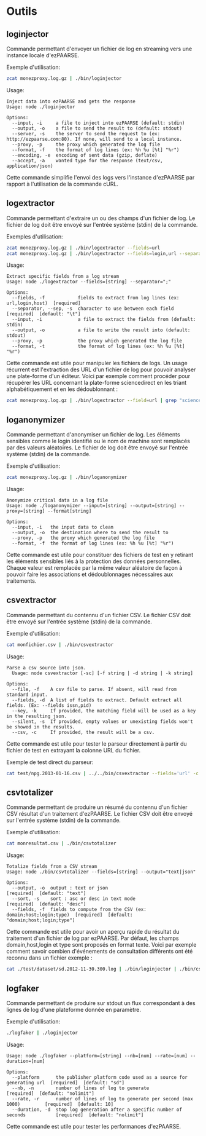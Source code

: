 # Outils #

## loginjector

Commande permettant d'envoyer un fichier de log en streaming vers une instance locale d'ezPAARSE.

Exemple d'utilisation:
```bash
zcat monezproxy.log.gz | ./bin/loginjector
```

Usage:
```
Inject data into ezPAARSE and gets the response
Usage: node ./loginjector

Options:
  --input, -i     a file to inject into ezPAARSE (default: stdin)
  --output, -o    a file to send the result to (default: stdout)
  --server, -s    the server to send the request to (ex: http://ezpaarse.com:80). If none, will send to a local instance.
  --proxy, -p     the proxy which generated the log file
  --format, -f    the format of log lines (ex: %h %u [%t] "%r")
  --encoding, -e  encoding of sent data (gzip, deflate)
  --accept, -a    wanted type for the response (text/csv, application/json)
```

Cette commande simplifie l'envoi des logs vers l'instance d'ezPAARSE par rapport à l'utilisation de la commande cURL.

## logextractor

Commande permettant d'extraire un ou des champs d'un fichier de log. Le fichier de log doit être envoyé sur l'entrée système (stdin) de la commande.

Exemples d'utilisation:
```bash
zcat monezproxy.log.gz | ./bin/logextractor --fields=url
zcat monezproxy.log.gz | ./bin/logextractor --fields=login,url --separator="|"
```

Usage:
```
Extract specific fields from a log stream
Usage: node ./logextractor --fields=[string] --separator=";"

Options:
  --fields, -f            fields to extract from log lines (ex: url,login,host)  [required]
  --separator, --sep, -s  character to use between each field                    [required]  [default: "\t"]
  --input, -i             a file to extract the fields from (default: stdin)   
  --output, -o            a file to write the result into (default: stdout)
  --proxy, -p             the proxy which generated the log file               
  --format, -t            the format of log lines (ex: %h %u [%t] "%r")        

```

Cette commande est utile pour manipuler les fichiers de logs. Un usage récurrent est l'extraction des URL d'un fichier de log pour pouvoir analyser une plate-forme d'un éditeur. Voici par exemple comment procéder pour récupérer les URL concernant la plate-forme sciencedirect en les triant alphabétiquement et en les dédoublonnant :
```bash
zcat monezproxy.log.gz | ./bin/logextractor --field=url | grep "sciencedirect" | sort | uniq
```

## loganonymizer

Commande permettant d'anonymiser un fichier de log. Les éléments sensibles comme le login identifié ou le nom de machine sont remplacés par des valeurs aléatoires. Le fichier de log doit être envoyé sur l'entrée système (stdin) de la commande.

Exemple d'utilisation:
```bash
zcat monezproxy.log.gz | ./bin/loganonymizer
```

Usage:
```
Anonymize critical data in a log file
Usage: node ./loganonymizer --input=[string] --output=[string] --proxy=[string] --format[string]

Options:
  --input, -i   the input data to clean                      
  --output, -o  the destination where to send the result to  
  --proxy, -p   the proxy which generated the log file       
  --format, -f  the format of log lines (ex: %h %u [%t] "%r")
```

Cette commande est utile pour constituer des fichiers de test en y retirant les éléments sensibles liés à la protection des données personnelles. Chaque valeur est remplacée par la même valeur aléatoire de façon à pouvoir faire les associations et dédoublonnages nécessaires aux traitements.

## csvextractor

Commande permettant du contennu d'un fichier CSV. Le fichier CSV doit être envoyé sur l'entrée système (stdin) de la commande.

Exemple d'utilisation:
```bash
cat monfichier.csv | ./bin/csvextractor
```

Usage:
```
Parse a csv source into json.
  Usage: node csvextractor [-sc] [-f string | -d string | -k string]

Options:
  --file, -f    A csv file to parse. If absent, will read from standard input.                  
  --fields, -d  A list of fields to extract. Default extract all fields. (Ex: --fields issn,pid)
  --key, -k     If provided, the matching field will be used as a key in the resulting json.    
  --silent, -s  If provided, empty values or unexisting fields won't be showed in the results.  
  --csv, -c     If provided, the result will be a csv.                                          
```

Cette commande est utile pour tester le parseur directement à partir du fichier de test en extrayant la colonne URL du fichier.

Exemple de test direct du parseur:
```bash
cat test/npg.2013-01-16.csv | ../../bin/csvextractor --fields='url' -c | ./parser 
```

## csvtotalizer

Commande permettant de produire un résumé du contennu d'un fichier CSV résultat d'un traitement d'ezPAARSE. Le fichier CSV doit être envoyé sur l'entrée système (stdin) de la commande.

Exemple d'utilisation:
```bash
cat monresultat.csv | ./bin/csvtotalizer
```

Usage:
```
Totalize fields from a CSV stream
Usage: node ./bin/csvtotalizer --fields=[string] --output="text|json"

Options:
  --output, -o  output : text or json                                        [required]  [default: "text"]
  --sort, -s    sort : asc or desc in text mode                              [required]  [default: "desc"]
  --fields, -f  fields to compute from the CSV (ex: domain;host;login;type)  [required]  [default: "domain;host;login;type"]
```

Cette commande est utile pour avoir un aperçu rapide du résultat du traitement d'un fichier de log par ezPAARSE.
Par défaut, les champs domain,host,login et type sont proposés en format texte.
Voici par exemple comment savoir combien d'événements de consultation différents ont été reconnu dans un fichier exemple :
```bash
cat ./test/dataset/sd.2012-11-30.300.log | ./bin/loginjector | ./bin/csvtotalizer
```

## logfaker

Commande permettant de produire sur stdout un flux correspondant à des lignes de log d'une plateforme donnée en paramètre.

Exemple d'utilisation:
```bash
./logfaker | ./loginjector
```

Usage:
```
Usage: node ./logfaker --platform=[string] --nb=[num] --rate=[num] --duration=[num]

Options:
  --platform      the publisher platform code used as a source for generating url  [required]  [default: "sd"]
  --nb, -n        number of lines of log to generate                               [required]  [default: "nolimit"]
  --rate, -r      number of lines of log to generate per second (max 1000)         [required]  [default: 10]
  --duration, -d  stop log generation after a specific number of seconds           [required]  [default: "nolimit"]
```

Cette commande est utile pour tester les performances d'ezPAARSE.

